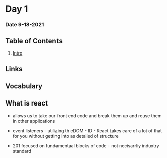 # Day 1
### Date 9-18-2021
  
## Table of Contents
1. [Intro](#COC)

## Links

## Vocabulary

## What is react
- allows us to take our front end code and break them up and reuse them in other applications

- event listeners - utilizing th eDOM - ID - React takes care of a lot of that for you without getting into as detailed of structure

- 201 focused on fundamentaal blocks of code - not necisarrliy induxtry standard